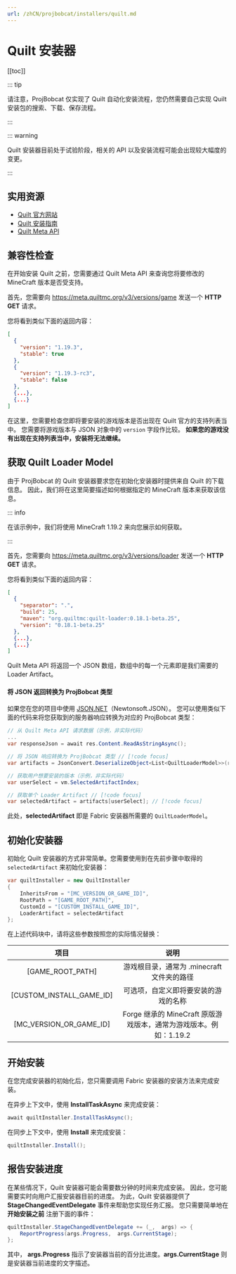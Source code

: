 ```yaml
---
url: /zhCN/projbobcat/installers/quilt.md
---
```

# Quilt 安装器

\[\[toc]]

::: tip

请注意，ProjBobcat 仅实现了 Quilt 自动化安装流程，您仍然需要自己实现 Quilt 安装包的搜索、下载、保存流程。

:::

::: warning

Quilt 安装器目前处于试验阶段，相关的 API 以及安装流程可能会出现较大幅度的变更。

:::

## 实用资源

* [Quilt 官方网站](https://quiltmc.org/en/)
* [Quilt 安装指南](https://quiltmc.org/en/install/)
* [Quilt Meta API](https://meta.quiltmc.org/)

## 兼容性检查

在开始安装 Quilt 之前，您需要通过 Quilt Meta API 来查询您将要修改的 MineCraft 版本是否受支持。

首先，您需要向 <https://meta.quiltmc.org/v3/versions/game> 发送一个 **HTTP GET** 请求。

您将看到类似下面的返回内容：

```json
[
  {
    "version": "1.19.3",
    "stable": true
  },
  {
    "version": "1.19.3-rc3",
    "stable": false
  },
  {...},
  {...}
]
```

在这里，您需要检查您即将要安装的游戏版本是否出现在 Quilt 官方的支持列表当中。
您需要将游戏版本与 JSON 对象中的 `version` 字段作比较。
**如果您的游戏没有出现在支持列表当中，安装将无法继续。**

## 获取 Quilt Loader Model

由于 ProjBobcat 的 Quilt 安装器要求您在初始化安装器时提供来自 Quilt 的下载信息。
因此，我们将在这里简要描述如何根据指定的 MineCraft 版本来获取该信息。

::: info

在该示例中，我们将使用 MineCraft 1.19.2 来向您展示如何获取。

:::

首先，您需要向 <https://meta.quiltmc.org/v3/versions/loader> 发送一个 **HTTP GET** 请求。

您将看到类似下面的返回内容：

```json
[
  {
    "separator": ".",
    "build": 25,
    "maven": "org.quiltmc:quilt-loader:0.18.1-beta.25",
    "version": "0.18.1-beta.25"
  },
  {...},
  {...}
]
```

Quilt Meta API 将返回一个 JSON 数组，数组中的每一个元素即是我们需要的 Loader Artifact。

#### 将 JSON 返回转换为 ProjBobcat 类型

如果您在您的项目中使用 [JSON.NET](https://www.newtonsoft.com/json)（Newtonsoft.JSON）。
您可以使用类似下面的代码来将您获取到的服务器响应转换为对应的 ProjBobcat 类型：

```c#
// 从 Quilt Meta API 请求数据（示例，非实际代码）
...
var responseJson = await res.Content.ReadAsStringAsync();

// 将 JSON 响应转换为 ProjBobcat 类型 // [!code focus]
var artifacts = JsonConvert.DeserializeObject<List<QuiltLoaderModel>>(responseJson); // [!code focus]

// 获取用户想要安装的版本（示例，非实际代码）
var userSelect = vm.SelectedArtifactIndex;

// 获取单个 Loader Artifact // [!code focus]
var selectedArtifact = artifacts[userSelect]; // [!code focus]
```

此处，**selectedArtifact** 即是 Fabric 安装器所需要的 `QuiltLoaderModel`。

## 初始化安装器

初始化 Quilt 安装器的方式非常简单。您需要使用到在先前步骤中取得的 `selectedArtifact` 来初始化安装器：

```c#
var quiltInstaller = new QuiltInstaller
{
    InheritsFrom = "[MC_VERSION_OR_GAME_ID]",
    RootPath = "[GAME_ROOT_PATH]",
    CustomId = "[CUSTOM_INSTALL_GAME_ID]",
    LoaderArtifact = selectedArtifact
};
```

在上述代码块中，请将这些参数按照您的实际情况替换：

|                 项目                  |                      说明                       |
|:-----------------------------------:|:---------------------------------------------:|
|          \[GAME\_ROOT\_PATH]           |          游戏根目录，通常为 .minecraft 文件夹的路径          |
|      \[CUSTOM\_INSTALL\_GAME\_ID]       |              可选项，自定义即将要安装的游戏的名称               |
|       \[MC\_VERSION\_OR\_GAME\_ID]       | Forge 继承的 MineCraft 原版游戏版本，通常为游戏版本。例如：1.19.2  |

## 开始安装

在您完成安装器的初始化后，您只需要调用 Fabric 安装器的安装方法来完成安装。

在异步上下文中，使用 **InstallTaskAsync** 来完成安装：

```c#
await quiltInstaller.InstallTaskAsync();
```

在同步上下文中，使用 **Install** 来完成安装：

```c#
quiltInstaller.Install();
```

## 报告安装进度

在某些情况下，Quilt 安装器可能会需要数分钟的时间来完成安装。
因此，您可能需要实时向用户汇报安装器目前的进度。
为此，Quilt 安装器提供了 **StageChangedEventDelegate** 事件来帮助您实现任务汇报。
您只需要简单地在 **开始安装之前** 注册下面的事件：

```c#
quiltInstaller.StageChangedEventDelegate += (_,  args) => {
    ReportProgress(args.Progress,  args.CurrentStage);
};
```

其中， **args.Progress** 指示了安装器当前的百分比进度。**args.CurrentStage** 则是安装器当前进度的文字描述。

